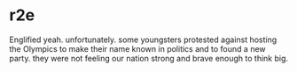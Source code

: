 # r2e

Englified
yeah. 
unfortunately. 
some youngsters protested against hosting the Olympics to make their name known in politics and to found a new party. 
they were not feeling our nation strong and brave enough to think big.
